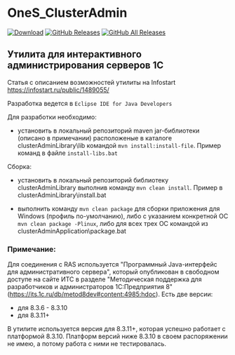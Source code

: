 # OneS_ClusterAdmin

[![Download](https://img.shields.io/github/release/YanSergey/OneS_ClusterAdmin?label=download&style=flat)](https://github.com/YanSergey/OneS_ClusterAdmin/releases/latest)
[![GitHub Releases](https://img.shields.io/github/downloads/YanSergey/OneS_ClusterAdmin/latest/total?style=flat-square)](https://github.com/YanSergey/OneS_ClusterAdmin/releases)
[![GitHub All Releases](https://img.shields.io/github/downloads/YanSergey/OneS_ClusterAdmin/total?style=flat-square)](https://github.com/YanSergey/OneS_ClusterAdmin/releases)
## Утилита для интерактивного администрирования серверов 1С

Статья с описанием возможностей утилиты на Infostart https://infostart.ru/public/1489055/

Разработка ведется в `Eclipse IDE for Java Developers`

Для разработки необходимо:
- установить в локальный репозиторий maven jar-библиотеки (описано в примечании) расположеные в каталоге clusterAdminLibrary\lib командой `mvn install:install-file`. Пример команд в файле `install-libs.bat`


Сборка:

- установить в локальный репозиторий библиотеку clusterAdminLibrary выполнив команду `mvn clean install`. Пример в clusterAdminLibrary\install.bat

- выполнить команду `mvn clean package` для сборки приложения для Windows (профиль по-умолчанию), либо с указанием конкретной ОС `mvn clean package -Plinux`, либо для всех трех ОС командой из clusterAdminApplication\package.bat

### Примечание:

Для соединения с RAS используется "Программный Java-интерфейс для административного сервера", который опубликован в свободном доступе на сайте ИТС в разделе "Методическая поддержка для разработчиков и администраторов 1С:Предприятия 8" (https://its.1c.ru/db/metod8dev#content:4985:hdoc).
Есть две версии:
- для 8.3.6 - 8.3.10
- для 8.3.11+

В утилите используется версия для 8.3.11+, которая успешно работает с платформой 8.3.10. Платформ версий ниже 8.3.10 в своем распоряжении не имею, а потому работа с ними не тестировалась.